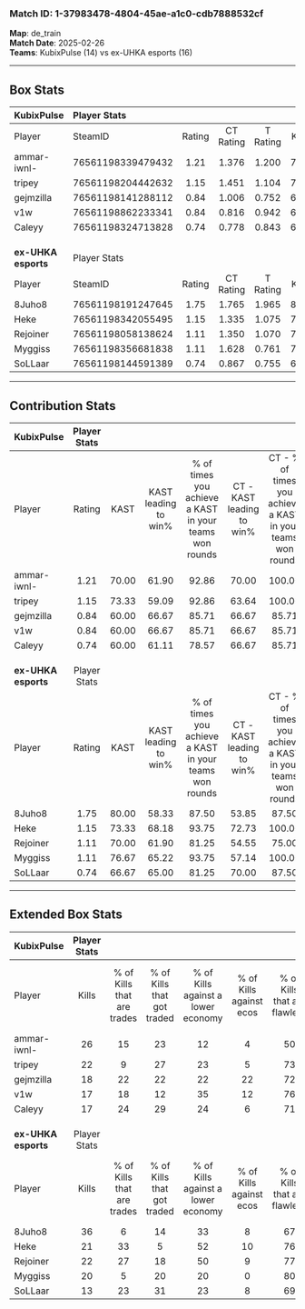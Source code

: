 ### Match ID: 1-37983478-4804-45ae-a1c0-cdb7888532cf  
**Map**: de_train  
**Match Date**: 2025-02-26  
**Teams**: KubixPulse (14) vs ex-UHKA esports (16)  

---  

## Box Stats  

| **KubixPulse**      | Player Stats      |        |           |          |       |       |       |         |        |      |     |
| :- | :- | :-: | :-: | :-: | :-: | :-: | :-: | :-: | :-: | :-: | :-: |
| Player              | SteamID           | Rating | CT Rating | T Rating | KAST  |  ADR  | Kills | Assists | Deaths | K/D  | HS% |
| ammar-iwnl-         | 76561198339479432 |  1.21  |   1.376   |  1.200   | 70.00 | 86.7  |  26   |    6    |   23   | 1.13 | 69  |
| tripey              | 76561198204442632 |  1.15  |   1.451   |  1.104   | 73.33 | 91.5  |  22   |   11    |   23   | 0.96 | 81  |
| gejmzilla           | 76561198141288112 |  0.84  |   1.006   |  0.752   | 60.00 | 55.8  |  18   |   11    |   22   | 0.82 | 61  |
| v1w                 | 76561198862233341 |  0.84  |   0.816   |  0.942   | 60.00 | 56.3  |  17   |    3    |   19   | 0.89 | 35  |
| Caleyy              | 76561198324713828 |  0.74  |   0.778   |  0.843   | 60.00 | 56.9  |  17   |    3    |   25   | 0.68 | 88  |
|                     |                   |        |           |          |       |       |       |         |        |      |     |
|                     |                   |        |           |          |       |       |       |         |        |      |     |
|                     |                   |        |           |          |       |       |       |         |        |      |     |
| **ex-UHKA esports** | Player Stats      |        |           |          |       |       |       |         |        |      |     |
| Player              | SteamID           | Rating | CT Rating | T Rating | KAST  |  ADR  | Kills | Assists | Deaths | K/D  | HS% |
| 8Juho8              | 76561198191247645 |  1.75  |   1.765   |  1.965   | 80.00 | 128.4 |  36   |    4    |   20   | 1.80 | 63  |
| Heke                | 76561198342055495 |  1.15  |   1.335   |  1.075   | 73.33 | 75.5  |  21   |   13    |   19   | 1.11 | 38  |
| Rejoiner            | 76561198058138624 |  1.11  |   1.350   |  1.070   | 70.00 | 73.1  |  22   |    8    |   20   | 1.10 | 59  |
| Myggiss             | 76561198356681838 |  1.11  |   1.628   |  0.761   | 76.67 | 77.2  |  20   |    5    |   20   | 1.00 | 55  |
| SoLLaar             | 76561198144591389 |  0.74  |   0.867   |  0.755   | 66.67 | 55.2  |  13   |    4    |   21   | 0.62 | 46  |
---  

## Contribution Stats  

| **KubixPulse**      | Player Stats |       |                      |                                                        |                           |                                                             |                          |                                                            |
| :- | :-: | :-: | :-: | :-: | :-: | :-: | :-: | :-: |
| Player              |    Rating    | KAST  | KAST leading to win% | % of times you achieve a KAST in your teams won rounds | CT - KAST leading to win% | CT - % of times you achieve a KAST in your teams won rounds | T - KAST leading to win% | T - % of times you achieve a KAST in your teams won rounds |
| ammar-iwnl-         |     1.21     | 70.00 |        61.90         |                         92.86                          |           70.00           |                           100.00                            |          54.55           |                           85.71                            |
| tripey              |     1.15     | 73.33 |        59.09         |                         92.86                          |           63.64           |                           100.00                            |          54.55           |                           85.71                            |
| gejmzilla           |     0.84     | 60.00 |        66.67         |                         85.71                          |           66.67           |                            85.71                            |          66.67           |                           85.71                            |
| v1w                 |     0.84     | 60.00 |        66.67         |                         85.71                          |           66.67           |                            85.71                            |          66.67           |                           85.71                            |
| Caleyy              |     0.74     | 60.00 |        61.11         |                         78.57                          |           66.67           |                            85.71                            |          55.56           |                           71.43                            |
|                     |              |       |                      |                                                        |                           |                                                             |                          |                                                            |
|                     |              |       |                      |                                                        |                           |                                                             |                          |                                                            |
|                     |              |       |                      |                                                        |                           |                                                             |                          |                                                            |
| **ex-UHKA esports** | Player Stats |       |                      |                                                        |                           |                                                             |                          |                                                            |
| Player              |    Rating    | KAST  | KAST leading to win% | % of times you achieve a KAST in your teams won rounds | CT - KAST leading to win% | CT - % of times you achieve a KAST in your teams won rounds | T - KAST leading to win% | T - % of times you achieve a KAST in your teams won rounds |
| 8Juho8              |     1.75     | 80.00 |        58.33         |                         87.50                          |           53.85           |                            87.50                            |          63.64           |                           87.50                            |
| Heke                |     1.15     | 73.33 |        68.18         |                         93.75                          |           72.73           |                           100.00                            |          63.64           |                           87.50                            |
| Rejoiner            |     1.11     | 70.00 |        61.90         |                         81.25                          |           54.55           |                            75.00                            |          70.00           |                           87.50                            |
| Myggiss             |     1.11     | 76.67 |        65.22         |                         93.75                          |           57.14           |                           100.00                            |          77.78           |                           87.50                            |
| SoLLaar             |     0.74     | 66.67 |        65.00         |                         81.25                          |           70.00           |                            87.50                            |          60.00           |                           75.00                            |
---  

## Extended Box Stats  

| **KubixPulse**      | Player Stats |                            |                            |                                    |                         |                              |                                 |        |                             |                                     |                          |                               |                            |
| :- | :-: | :-: | :-: | :-: | :-: | :-: | :-: | :-: | :-: | :-: | :-: | :-: | :-: |
| Player              |    Kills     | % of Kills that are trades | % of Kills that got traded | % of Kills against a lower economy | % of Kills against ecos | % of Kills that are flawless | % of Kills that are close duels | Deaths | % of Deaths that get traded | % of Deaths against a lower economy | % of Deaths against ecos | % of Deaths that are flawless | % of Deaths that are close |
| ammar-iwnl-         |      26      |             15             |             23             |                 12                 |            4            |              50              |                4                |   23   |             17              |                 17                  |            9             |              70               |             4              |
| tripey              |      22      |             9              |             27             |                 23                 |            5            |              73              |                0                |   23   |             30              |                 13                  |            9             |              52               |             4              |
| gejmzilla           |      18      |             22             |             22             |                 22                 |           22            |              72              |               11                |   22   |              9              |                 18                  |            5             |              82               |             0              |
| v1w                 |      17      |             18             |             12             |                 35                 |           12            |              76              |                6                |   19   |              5              |                 21                  |            5             |              100              |             0              |
| Caleyy              |      17      |             24             |             29             |                 24                 |            6            |              71              |               18                |   25   |             16              |                 20                  |            8             |              72               |             0              |
|                     |              |                            |                            |                                    |                         |                              |                                 |        |                             |                                     |                          |                               |                            |
|                     |              |                            |                            |                                    |                         |                              |                                 |        |                             |                                     |                          |                               |                            |
|                     |              |                            |                            |                                    |                         |                              |                                 |        |                             |                                     |                          |                               |                            |
| **ex-UHKA esports** | Player Stats |                            |                            |                                    |                         |                              |                                 |        |                             |                                     |                          |                               |                            |
| Player              |    Kills     | % of Kills that are trades | % of Kills that got traded | % of Kills against a lower economy | % of Kills against ecos | % of Kills that are flawless | % of Kills that are close duels | Deaths | % of Deaths that get traded | % of Deaths against a lower economy | % of Deaths against ecos | % of Deaths that are flawless | % of Deaths that are close |
| 8Juho8              |      36      |             6              |             14             |                 33                 |            8            |              67              |                0                |   20   |             30              |                 20                  |            5             |              65               |             5              |
| Heke                |      21      |             33             |             5              |                 52                 |           10            |              76              |                0                |   19   |             16              |                 21                  |            11            |              79               |             5              |
| Rejoiner            |      22      |             27             |             18             |                 50                 |            9            |              77              |                9                |   20   |             25              |                 15                  |            5             |              70               |             5              |
| Myggiss             |      20      |             5              |             20             |                 20                 |            0            |              80              |                0                |   20   |             25              |                 20                  |            5             |              50               |             10             |
| SoLLaar             |      13      |             23             |             31             |                 23                 |            8            |              69              |                0                |   21   |             19              |                 19                  |            5             |              67               |             10             |
